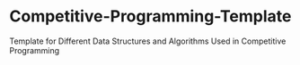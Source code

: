 # Competitive-Programming-Template
Template for Different Data Structures and Algorithms Used in Competitive Programming
